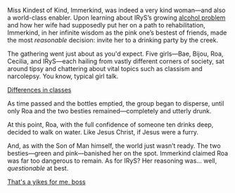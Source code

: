 <!-- title: Classists -->

Miss Kindest of Kind, Immerkind, was indeed a very kind woman—and also a world-class enabler. Upon learning about IRyS’s growing [alcohol problem](https://www.youtube.com/live/axlJjQQ_rzU?si=pUq6lA_E5OP_5Hkn&t=8066) and how her wife had supposedly put her on a path to rehabilitation, Immerkind, in her infinite wisdom as the pink one’s bestest of friends, made the most *reasonable* decision: invite her to a drinking party by the creek.

The gathering went just about as you'd expect. Five girls—Bae, Bijou, Roa, Cecilia, and IRyS—each hailing from vastly different corners of society, sat around tipsy and chattering about vital topics such as classism and narcolepsy. You know, typical girl talk.

[Differences in classes](#embed:ttps://www.youtube.com/live/axlJjQQ_rzU?si=f-5Cd4a3zXmdMpX9&t=9651)

As time passed and the bottles emptied, the group began to disperse, until only Roa and the two besties remained—completely and utterly drunk.

At this point, Roa, with the full confidence of someone ten drinks deep, decided to walk on water. Like Jesus Christ, if Jesus were a furry.

And, as with the Son of Man himself, the world just wasn’t ready. The two besties—green and pink—banished her on the spot. Immerkind claimed Roa was far too dangerous to remain. As for IRyS? Her reasoning was… well, *questionable* at best.

[That's a yikes for me, boss](#embed:https://www.youtube.com/live/axlJjQQ_rzU?si=fyqwpYA7HUIavSRU&t=10084)